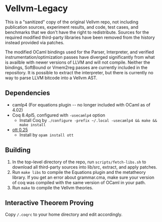 # Vellvm-Legacy

This is a "sanitized" copy of the original Vellvm repo, not including
publication sources, experiment results, and code, test cases, and benchmarks
that we don't have the right to redistribute. Sources for the required modified
third-party libraries have been removed from the history instead provided via
patches.

The modified OCaml bindings used for the Parser, Interpreter, and
verified instrumentation/optimization passes have diverged significantly from
what is availble with newer versions of LLVM and will not compile. Neither the
bindings, SoftBound or Vmem2reg passes are currently included in the
repository. It is possible to extract the interpreter, but there is currently no
way to parse LLVM bitcode into a Vellvm AST.

## Dependencies

- camlp4 (For equations plugin -- no longer included with OCaml as of 4.02)
- Coq 8.4pl5, configured with `-usecamlp4` option
    + Install Coq by `./configure -prefix ~/.local -usecamlp4 && make && make install`
- [ott 0.25](http://www.cl.cam.ac.uk/~pes20/ott/)
    + Install by `opam install ott`

## Building

1. In the top-level directory of the repo, run `scripts/fetch-libs.sh` to
download all third-party sources into lib/src, extract, and apply patches.
2. Run `make libs` to compile the Equations plugin and the metatheory
library. If you get an error about grammar.cma, make sure your version of coq
was compiled with the same version of OCaml in your path.
3. Run `make` to compile the Vellvm theories.

## Interactive Theorem Proving

Copy `/.coqrc` to your home directory and edit accordingly.
